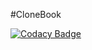 #CloneBook

[![Codacy Badge](https://api.codacy.com/project/badge/Grade/7067e171c4774612a2e9c35cf8a923b5)](https://app.codacy.com/gh/RubenNL/clonebook?utm_source=github.com&utm_medium=referral&utm_content=RubenNL/clonebook&utm_campaign=Badge_Grade)
